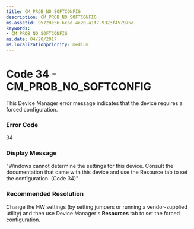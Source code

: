 ```yaml
---
title: CM_PROB_NO_SOFTCONFIG
description: CM_PROB_NO_SOFTCONFIG
ms.assetid: 9572de56-6cad-4e20-a1f7-9323f457975a
keywords:
- CM_PROB_NO_SOFTCONFIG
ms.date: 04/20/2017
ms.localizationpriority: medium
---
```


# Code 34 - CM_PROB_NO_SOFTCONFIG

This Device Manager error message indicates that the device requires a forced configuration.

### Error Code

34

### Display Message

"Windows cannot determine the settings for this device. Consult the documentation that came with this device and use the Resource tab to set the configuration. (Code 34)"

### Recommended Resolution

Change the HW settings (by setting jumpers or running a vendor-supplied utility) and then use Device Manager's **Resources** tab to set the forced configuration.
